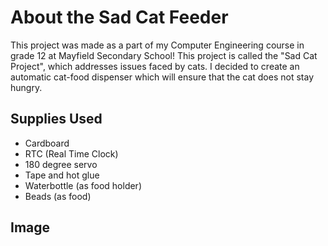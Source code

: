 # About the Sad Cat Feeder
This project was made as a part of my Computer Engineering course in grade 12 at Mayfield Secondary School! This project is called the "Sad Cat Project", which addresses issues faced by cats. I decided to create an automatic cat-food dispenser which will ensure that the cat does not stay hungry. 

## Supplies Used
- Cardboard
- RTC (Real Time Clock)
- 180 degree servo
- Tape and hot glue
- Waterbottle (as food holder)
- Beads (as food)

## Image


